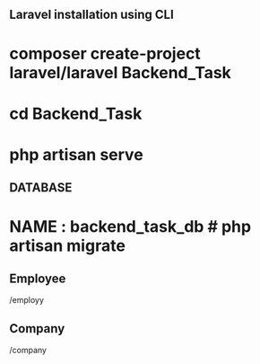 ## Laravel installation using CLI
# composer create-project laravel/laravel Backend_Task
# cd Backend_Task
# php artisan serve
 
 ## DATABASE 
 # NAME : backend_task_db                                                                                                                                                   # php artisan migrate
 
 ## Employee 
 /employy
 
 ## Company
 /company
 
